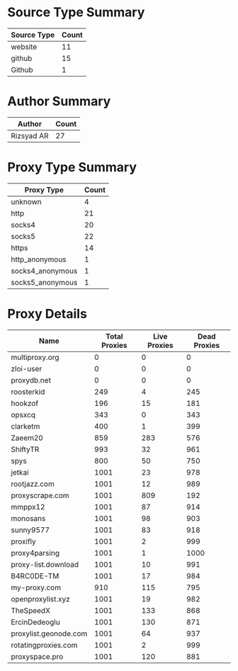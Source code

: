 # Source Type Summary

| Source Type | Count |
|-------------|-------|
| website | 11 |
| github | 15 |
| Github | 1 |


# Author Summary

| Author | Count |
|--------|-------|
| Rizsyad AR | 27 |


# Proxy Type Summary

| Proxy Type | Count |
|------------|-------|
| unknown | 4 |
| http | 21 |
| socks4 | 20 |
| socks5 | 22 |
| https | 14 |
| http_anonymous | 1 |
| socks4_anonymous | 1 |
| socks5_anonymous | 1 |


# Proxy Details

| Name | Total Proxies | Live Proxies | Dead Proxies |
|------|---------------|--------------|---------------|
| multiproxy.org | 0 | 0 | 0 |
| zloi-user | 0 | 0 | 0 |
| proxydb.net | 0 | 0 | 0 |
| roosterkid | 249 | 4 | 245 |
| hookzof | 196 | 15 | 181 |
| opsxcq | 343 | 0 | 343 |
| clarketm | 400 | 1 | 399 |
| Zaeem20 | 859 | 283 | 576 |
| ShiftyTR | 993 | 32 | 961 |
| spys | 800 | 50 | 750 |
| jetkai | 1001 | 23 | 978 |
| rootjazz.com | 1001 | 12 | 989 |
| proxyscrape.com | 1001 | 809 | 192 |
| mmppx12 | 1001 | 87 | 914 |
| monosans | 1001 | 98 | 903 |
| sunny9577 | 1001 | 83 | 918 |
| proxifly | 1001 | 2 | 999 |
| proxy4parsing | 1001 | 1 | 1000 |
| proxy-list.download | 1001 | 10 | 991 |
| B4RC0DE-TM | 1001 | 17 | 984 |
| my-proxy.com | 910 | 115 | 795 |
| openproxylist.xyz | 1001 | 19 | 982 |
| TheSpeedX | 1001 | 133 | 868 |
| ErcinDedeoglu | 1001 | 130 | 871 |
| proxylist.geonode.com | 1001 | 64 | 937 |
| rotatingproxies.com | 1001 | 2 | 999 |
| proxyspace.pro | 1001 | 120 | 881 |
